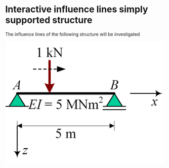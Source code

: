 # Interactive influence lines simply supported structure

The influence lines of the following structure will be investigated

![figuur 1](../data_interactive_influence_line_simple/Structure_simple.gif)